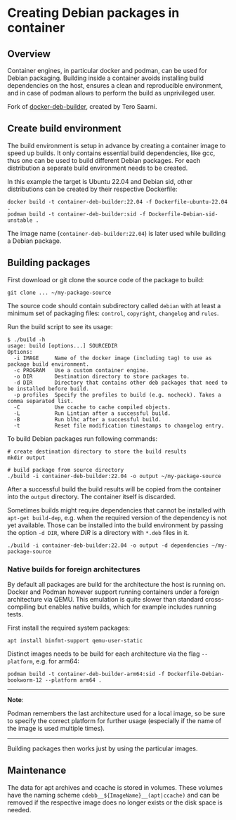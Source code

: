 # Creating Debian packages in container

## Overview

Container engines, in particular docker and podman, can be used for Debian
packaging. Building inside a container avoids installing build dependencies on
the host, ensures a clean and reproducible environment, and in case of podman
allows to perform the build as unprivileged user.

Fork of [docker-deb-builder](https://github.com/tsaarni/docker-deb-builder),
created by Tero Saarni.

## Create build environment

The build environment is setup in advance by creating a container image to
speed up builds. It only contains essential build dependencies, like gcc, thus
one can be used to build different Debian packages. For each distribution a
separate build environment needs to be created.

In this example the target is Ubuntu 22.04 and Debian sid, other distributions
can be created by their respective Dockerfile:

    docker build -t container-deb-builder:22.04 -f Dockerfile-ubuntu-22.04 .
    podman build -t container-deb-builder:sid -f Dockerfile-Debian-sid-unstable .

The image name (`container-deb-builder:22.04`) is later used while building a
Debian package.

## Building packages

First download or git clone the source code of the package to build:

    git clone ... ~/my-package-source

The source code should contain subdirectory called `debian` with at
least a minimum set of packaging files: `control`, `copyright`,
`changelog` and `rules`.

Run the build script to see its usage:

    $ ./build -h
    usage: build [options...] SOURCEDIR
    Options:
      -i IMAGE     Name of the docker image (including tag) to use as package build environment.
      -c PROGRAM   Use a custom container engine.
      -o DIR       Destination directory to store packages to.
      -d DIR       Directory that contains other deb packages that need to be installed before build.
      -p profiles  Specify the profiles to build (e.g. nocheck). Takes a comma separated list.
      -C           Use ccache to cache compiled objects.
      -L           Run Lintian after a successful build.
      -B           Run blhc after a successful build.
      -t           Reset file modification timestamps to changelog entry.

To build Debian packages run following commands:

    # create destination directory to store the build results
    mkdir output

    # build package from source directory
    ./build -i container-deb-builder:22.04 -o output ~/my-package-source

After a successful build the build results will be copied from the container
into the `output` directory. The container itself is discarded.

Sometimes builds might require dependencies that cannot be installed with
`apt-get build-dep`, e.g. when the required version of the dependency is not
yet available.  Those can be installed into the build environment by passing
the option `-d DIR`, where *DIR* is a directory with `*.deb` files in it.

    ./build -i container-deb-builder:22.04 -o output -d dependencies ~/my-package-source

### Native builds for foreign architectures

By default all packages are build for the architecture the host is running on.
Docker and Podman however support running containers under a foreign
architecture via QEMU. This emulation is quite slower than standard cross-
compiling but enables native builds, which for example includes running tests.

First install the required system packages:

    apt install binfmt-support qemu-user-static

Distinct images needs to be build for each architecture via the flag
`--platform`, e.g. for arm64:

    podman build -t container-deb-builder-arm64:sid -f Dockerfile-Debian-bookworm-12 --platform arm64 .

---
**Note**:

Podman remembers the last architecture used for a local image, so be sure to
specify the correct platform for further usage (especially if the name of the
image is used multiple times).

---

Building packages then works just by using the particular images.

## Maintenance

The data for apt archives and ccache is stored in volumes. These volumes have
the naming scheme `cdebb__${ImageName}__(apt|ccache)` and can be removed if
the respective image does no longer exists or the disk space is needed.
